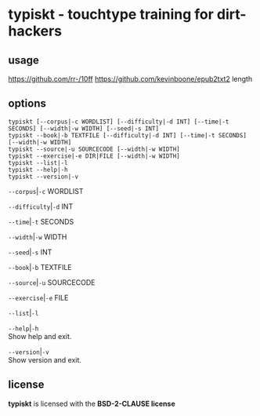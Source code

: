 # typiskt - touchtype training for dirt-hackers 

usage
-----

https://github.com/rr-/10ff
https://github.com/kevinboone/epub2txt2 length


options
-------

```text
typiskt [--corpus|-c WORDLIST] [--difficulty|-d INT] [--time|-t SECONDS] [--width|-w WIDTH] [--seed|-s INT]
typiskt --book|-b TEXTFILE [--difficulty|-d INT] [--time|-t SECONDS] [--width|-w WIDTH]
typiskt --source|-u SOURCECODE [--width|-w WIDTH]
typiskt --exercise|-e DIR|FILE [--width|-w WIDTH]
typiskt --list|-l
typiskt --help|-h
typiskt --version|-v
```


`--corpus`|`-c` WORDLIST  

`--difficulty`|`-d` INT  

`--time`|`-t` SECONDS  

`--width`|`-w` WIDTH  

`--seed`|`-s` INT  

`--book`|`-b` TEXTFILE  

`--source`|`-u` SOURCECODE  

`--exercise`|`-e` FILE  

`--list`|`-l`  

`--help`|`-h`  
Show help and exit.

`--version`|`-v`  
Show version and exit.

## license

**typiskt** is licensed with the **BSD-2-CLAUSE license**


